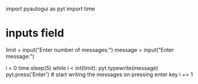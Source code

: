 import pyautogui as pyt
import time

# inputs field
limit = input("Enter number of messages:")
message = input("Enter message:")

i = 0
time.sleep(5)
while i < int(limit):
    pyt.typewrite(message)
    pyt.press('Enter')  # start writing the messages on pressing enter key
    i += 1

